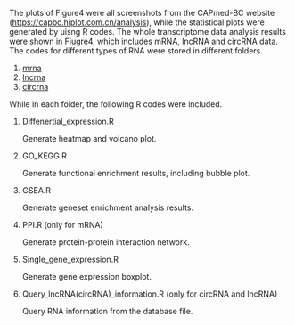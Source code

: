 The plots of Figure4 were all screenshots from the CAPmed-BC website (https://capbc.hiplot.com.cn/analysis), while the statistical plots were generated by uisng R codes. The whole transcriptome data analysis results were shown in Fiugre4, which includes mRNA, lncRNA and circRNA data. The codes for different types of RNA were stored in different folders.

1. [mrna](./mrna)
2. [lncrna](./lncrna)
3. [circrna](./circrna)

While in each folder, the following R codes were included.

1. Diffenertial_expression.R

   Generate heatmap and volcano plot.

2. GO_KEGG.R

   Generate functional enrichment results, including bubble plot.

3. GSEA.R

   Generate geneset enrichment analysis results.

4. PPI.R (only for mRNA)

   Generate protein-protein interaction network.

5. Single_gene_expression.R

   Generate gene expression boxplot.

6. Query_lncRNA(circRNA)_information.R (only for circRNA and lncRNA)

   Query RNA information from the database file.
